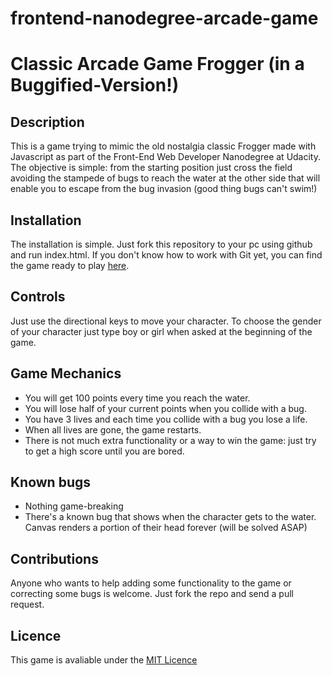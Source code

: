frontend-nanodegree-arcade-game
===============================

# Classic Arcade Game Frogger (in a Buggified-Version!)

## Description
This is a game trying to mimic the old nostalgia classic Frogger made with Javascript as part of the Front-End Web Developer Nanodegree at Udacity. The objective is simple: from the starting position just cross the field avoiding the stampede of bugs to reach the water at the other side that will enable you to escape from the bug invasion (good thing bugs can't swim!)

## Installation
The installation is simple. Just fork this repository to your pc using github and run index.html.
If you don't know how to work with Git yet, you can find the game ready to play [here](http://khaltar.github.io/frontend-nanodegree-arcade-game).

## Controls
Just use the directional keys to move your character. To choose the gender of your character just type boy or girl when asked at the beginning of the game.

## Game Mechanics
* You will get 100 points every time you reach the water.
* You will lose half of your current points when you collide with a bug.
* You have 3 lives and each time you collide with a bug you lose a life.
* When all lives are gone, the game restarts.
* There is not much extra functionality or a way to win the game: just try to get a high score until you are bored.

## Known bugs
* Nothing game-breaking
* There's a known bug that shows when the character gets to the water. Canvas renders a portion of their head forever (will be solved ASAP)

## Contributions
Anyone who wants to help adding some functionality to the game or correcting some bugs is welcome. Just fork the repo and send a pull request.

## Licence
This game is avaliable under the [MIT Licence](http://choosealicense.com/licenses/mit/)

